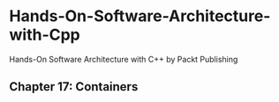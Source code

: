 # Hands-On-Software-Architecture-with-Cpp
Hands-On Software Architecture with C++ by Packt Publishing

## Chapter 17: Containers
